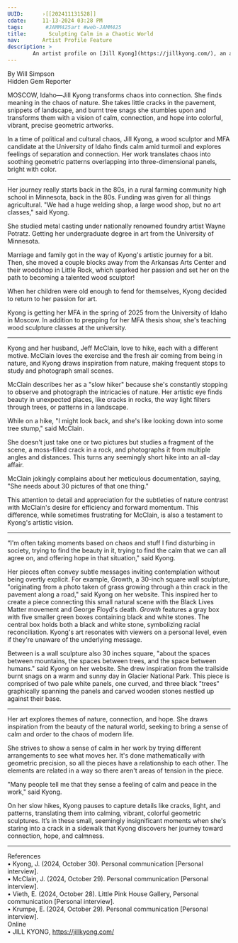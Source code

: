 ```yaml
---
UUID:      ›[[202411131528]] 
cdate:     11-13-2024 03:28 PM
tags:       #JAMM425art #web-JAMM425 
title:       Sculpting Calm in a Chaotic World
nav:       Artist Profile Feature
description: >
        An artist profile on [Jill Kyong](https://jillkyong.com/), an abstract wood sculpturist.
---
```

By Will Simpson  
Hidden Gem Reporter

MOSCOW, Idaho—Jill Kyong transforms chaos into connection. She finds meaning in the chaos of nature. She takes little cracks in the pavement, snippets of landscape, and burnt tree snags she stumbles upon and transforms them with a vision of calm, connection, and hope into colorful, vibrant, precise geometric artworks. 

In a time of political and cultural chaos, Jill Kyong, a wood sculptor and MFA candidate at the University of Idaho finds calm amid turmoil and explores feelings of separation and connection. Her work translates chaos into soothing geometric patterns overlapping into three-dimensional panels, bright with color. 

----------------------------------

Her journey really starts back in the 80s, in a rural farming community high school in Minnesota, back in the 80s. Funding was given for all things agricultural. "We had a huge welding shop, a large wood shop, but no art classes," said Kyong.

 She studied metal casting under nationally renowned foundry artist Wayne Potratz. Getting her undergraduate degree in art from the University of Minnesota. 

Marriage and family got in the way of Kyong's artistic journey for a bit. Then, she moved a couple blocks away from the Arkansas Arts Center and their woodshop in Little Rock, which sparked her passion and set her on the path to becoming a talented wood sculptor!

When her children were old enough to fend for themselves, Kyong decided to return to her passion for art. 

Kyong is getting her MFA in the spring of 2025 from the University of Idaho in Moscow. In addition to prepping for her MFA thesis show, she's teaching wood sculpture classes at the university.

----------------------------------

Kyong and her husband, Jeff McClain, love to hike, each with a different motive. McClain loves the exercise and the fresh air coming from being in nature, and Kyong draws inspiration from nature, making frequent stops to study and photograph small scenes. 

McClain describes her as a "slow hiker" because she's constantly stopping to observe and photograph the intricacies of nature. Her artistic eye finds beauty in unexpected places, like cracks in rocks, the way light filters through trees, or patterns in a landscape. 

While on a hike, "I might look back, and she's like looking down into some tree stump," said McClain.

She doesn't just take one or two pictures but studies a fragment of the scene, a moss-filled crack in a rock, and photographs it from multiple angles and distances. This turns any seemingly short hike into an all-day affair. 

McClain jokingly complains about her meticulous documentation, saying, "She needs about 30 pictures of that one thing."

This attention to detail and appreciation for the subtleties of nature contrast with McClain's desire for efficiency and forward momentum. This difference, while sometimes frustrating for McClain, is also a testament to Kyong's artistic vision.

----------------------------------

“I'm often taking moments based on chaos and stuff I find disturbing in society, trying to find the beauty in it, trying to find the calm that we can all agree on, and offering hope in that situation," said Kyong.

Her pieces often convey subtle messages inviting contemplation without being overtly explicit. For example, Growth, a 30-inch square wall sculpture, "originating from a photo taken of grass growing through a thin crack in the pavement along a road," said Kyong on her website. This inspired her to create a piece connecting this small natural scene with the Black Lives Matter movement and George Floyd's death. _Growth_ features a gray box with five smaller green boxes containing black and white stones. The central box holds both a black and white stone, symbolizing racial reconciliation. Kyong's art resonates with viewers on a personal level, even if they're unaware of the underlying message.

Between is a wall sculpture also 30 inches square, "about the spaces between mountains, the spaces between trees, and the space between humans." said Kyong on her website. She drew inspiration from the trailside burnt snags on a warm and sunny day in Glacier National Park. This piece is comprised of two pale white panels, one curved, and three black "trees" graphically spanning the panels and carved wooden stones nestled up against their base.

----------------------------------

Her art explores themes of nature, connection, and hope. She draws inspiration from the beauty of the natural world, seeking to bring a sense of calm and order to the chaos of modern life.

She strives to show a sense of calm in her work by trying different arrangements to see what moves her. It's done mathematically with geometric precision, so all the pieces have a relationship to each other. The elements are related in a way so there aren't areas of tension in the piece. 

"Many people tell me that they sense a feeling of calm and peace in the work," said Kyong.

On her slow hikes, Kyong pauses to capture details like cracks, light, and patterns, translating them into calming, vibrant, colorful geometric sculptures. It’s in these small, seemingly insignificant moments when she's staring into a crack in a sidewalk that Kyong discovers her journey toward connection, hope, and calmness.

----------------------------------

References  
•	Kyong, J. (2024, October 30). Personal communication [Personal interview].  
•	McClain, J. (2024, October 29). Personal communication [Personal interview].  
•	Vieth, E. (2024, October 28). Little Pink House Gallery, Personal communication [Personal interview].  
•	Krumpe, E. (2024, October 29). Personal communication [Personal interview].  
Online  
•	JILL KYONG, https://jillkyong.com/  
  

